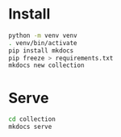 # Install

```sh
python -m venv venv
. venv/bin/activate
pip install mkdocs
pip freeze > requirements.txt
mkdocs new collection
```

# Serve

```sh
cd collection
mkdocs serve
```
